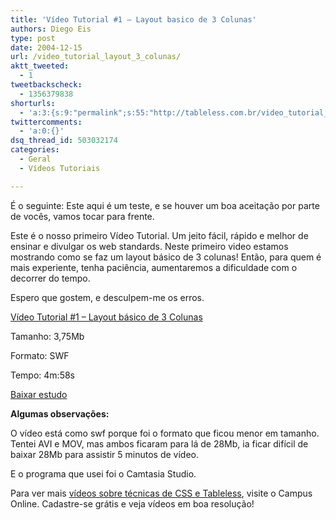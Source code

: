 ```yaml
---
title: 'Vídeo Tutorial #1 – Layout basico de 3 Colunas'
authors: Diego Eis
type: post
date: 2004-12-15
url: /video_tutorial_layout_3_colunas/
aktt_tweeted:
  - 1
tweetbackscheck:
  - 1356379838
shorturls:
  - 'a:3:{s:9:"permalink";s:55:"http://tableless.com.br/video_tutorial_layout_3_colunas";s:7:"tinyurl";s:26:"http://tinyurl.com/3pwedbb";s:4:"isgd";s:19:"http://is.gd/Lvxnx9";}'
twittercomments:
  - 'a:0:{}'
dsq_thread_id: 503032174
categories:
  - Geral
  - Vídeos Tutoriais

---
```

É o seguinte: Este aqui é um teste, e se houver um boa aceitação por parte de vocês, vamos tocar para frente.
              
Este é o nosso primeiro Vídeo Tutorial. Um jeito fácil, rápido e melhor de ensinar e divulgar os web standards. Neste primeiro video estamos mostrando como se faz um layout básico de 3 colunas! Então, para quem é mais experiente, tenha paciência, aumentaremos a dificuldade com o decorrer do tempo.
              
Espero que gostem, e desculpem-me os erros. 

[Vídeo Tutorial #1 &#8211; Layout básico de 3 Colunas][1]
              
Tamanho: 3,75Mb
              
Formato: SWF
              
Tempo: 4m:58s
              
[Baixar estudo][2] 

**Algumas observações:**
              
O vídeo está como swf porque foi o formato que ficou menor em tamanho. Tentei AVI e MOV, mas ambos ficaram para lá de 28Mb, ia ficar difícil de baixar 28Mb para assistir 5 minutos de vídeo.
              
E o programa que usei foi o Camtasia Studio. 

Para ver mais [vídeos sobre técnicas de CSS e Tableless][3], visite o Campus Online. Cadastre-se grátis e veja vídeos em boa resolução!

 [1]: http://tableless.com.br/videotutorial/videotutorial1/
 [2]: http://tableless.com.br/videotutorial/videotutorial1/videotutorial.zip
 [3]: http://campus.visie.com.br/ "video aulas de Tableless"